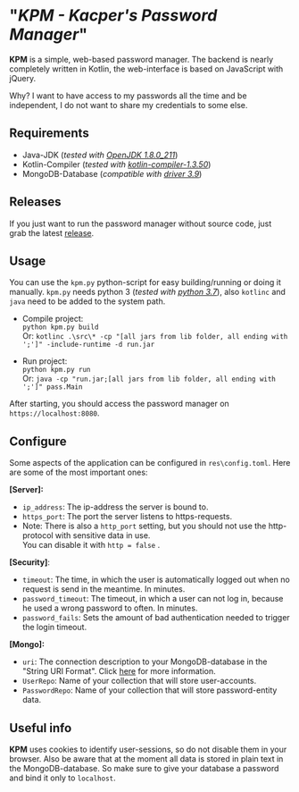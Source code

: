 # "*KPM - **K**acper's **Password** **Manager***"

**KPM** is a simple, web-based password manager. The backend is nearly completely written in Kotlin, the web-interface is based on JavaScript with jQuery.

Why? I want to have access to my passwords all the time and be independent, I do not want to share my credentials to some else.

## Requirements

  *  Java-JDK (*tested with [OpenJDK 1.8.0_211][1]*)
  *  Kotlin-Compiler (*tested with [kotlin-compiler-1.3.50][2]*)
  *  MongoDB-Database (*compatible with [driver 3.9][3]*)

## Releases

If you just want to run the password manager without source code, just grab the latest [release](https://github.com/kurbaniec-tgm/kpm/releases).

## Usage

You can use the `kpm.py` python-script for easy building/running or doing it manually. `kpm.py` needs python 3 (*tested with [python 3.7][4]*), also `kotlinc` and  `java` need to be added to the system path.

* Compile project:    
  `python kpm.py build`   
  Or:   `kotlinc .\src\* -cp "[all jars from lib folder, all ending with ';']" -include-runtime -d run.jar `  
  
* Run project:   
  `python kpm.py run`      
  Or:  `java -cp "run.jar;[all jars from lib folder, all ending with ';']" pass.Main `

After starting, you should access the password manager on `https://localhost:8080`.

## Configure

Some aspects of the application can be configured in `res\config.toml`. Here are some of the most important ones:

**[Server]:**

* `ip_address`: The ip-address the server is bound to.
*  `https_port`: The port the server listens to https-requests.
  * Note: There is also a `http_port` setting, but you should not use the http-protocol with sensitive data in use.    
    You can disable it with `http = false` .

**[Security]**:

* `timeout`: The time, in which the user is automatically logged out when no request is send in the meantime. In minutes.
* `password_timeout`:  The timeout, in which a user can not log in, because he used a wrong password to often. In minutes.
* `password_fails`: Sets the amount of bad authentication needed to trigger the login timeout.

**[Mongo]:**

* `uri`: The connection description to your MongoDB-database in the "String URI Format". Click [here][5] for more information.
* `UserRepo`: Name of your collection that will store user-accounts.
* `PasswordRepo`: Name of your collection that will store password-entity data.

## Useful info

**KPM** uses cookies to identify user-sessions, so do not disable them in your browser. Also be aware that at the moment all data is stored in plain text in the MongoDB-database. So make sure to give your database a password and bind it only to `localhost`. 


[1]: https://github.com/ojdkbuild/ojdkbuild
[2]: https://github.com/JetBrains/kotlin/releases/tag/v1.3.50
[3]: https://mongodb.github.io/mongo-java-driver/3.9/
[4]: https://www.python.org/downloads/release/python-370/
[5]: https://docs.mongodb.com/v3.6/reference/connection-string/	"da"
